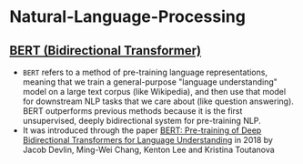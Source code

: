 # Natural-Language-Processing

## [BERT (Bidirectional Transformer)](https://github.com/google-research/bert)
* `BERT` refers to a method of pre-training language representations, meaning that we train a general-purpose "language understanding" model on a large text corpus (like Wikipedia), and then use that model for downstream NLP tasks that we care about (like question answering). BERT outperforms previous methods because it is the first unsupervised, deeply bidirectional system for pre-training NLP.
* It was introduced through the paper [BERT: Pre-training of Deep Bidirectional Transformers for Language Understanding](https://arxiv.org/abs/1810.04805) in 2018 by Jacob Devlin, Ming-Wei Chang, Kenton Lee and Kristina Toutanova

